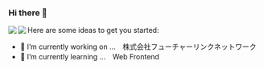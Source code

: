 ### Hi there 👋

<a href="https://github.com/anuraghazra/github-readme-stats">
  <img align="left" src="https://github-readme-stats.vercel.app/api?username=cut0&count_private=true&show_icons=true&theme=shades-of-purple" />
  <img align="left" src="https://github-readme-stats.vercel.app/api/top-langs/?username=cut0&layout=compact&theme=shades-of-purple" />
</a>


Here are some ideas to get you started:


- 🔭 I’m currently working on ...　株式会社フューチャーリンクネットワーク
- 🌱 I’m currently learning ...　Web Frontend

